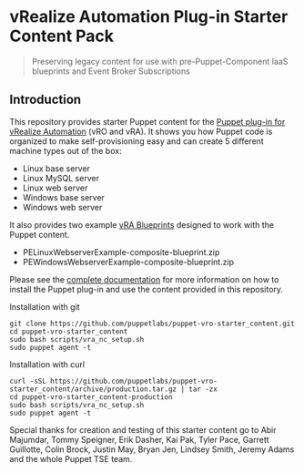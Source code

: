 # vRealize Automation Plug-in Starter Content Pack

> Preserving legacy content for use with pre-Puppet-Component IaaS blueprints and Event Broker Subscriptions

## Introduction

This repository provides starter Puppet content for the [Puppet plug-in for vRealize Automation](https://solutionexchange.vmware.com/admin/products/133777) (vRO and vRA). It shows you how Puppet code is organized to make self-provisioning easy and can create 5 different machine types out of the box:
- Linux base server
- Linux MySQL server
- Linux web server
- Windows base server
- Windows web server

It also provides two example [vRA Blueprints](https://github.com/puppetlabs/puppet-vro-starter_content/tree/production/blueprints) designed to work with the Puppet content.
- PELinuxWebserverExample-composite-blueprint.zip
- PEWindowsWebserverExample-composite-blueprint.zip

Please see the [complete documentation](https://docs.puppet.com/pe/latest/vro_intro.html) for more information on how to install the Puppet plug-in and use the content provided in this repository.

Installation with git
```
git clone https://github.com/puppetlabs/puppet-vro-starter_content.git
cd puppet-vro-starter_content
sudo bash scripts/vra_nc_setup.sh
sudo puppet agent -t
```

Installation with curl
```
curl -sSL https://github.com/puppetlabs/puppet-vro-starter_content/archive/production.tar.gz | tar -zx
cd puppet-vro-starter_content-production
sudo bash scripts/vra_nc_setup.sh
sudo puppet agent -t
```

Special thanks for creation and testing of this starter content go to Abir Majumdar, Tommy Speigner, Erik Dasher, Kai Pak, Tyler Pace, Garrett Guillotte, Colin Brock, Justin May, Bryan Jen, Lindsey Smith, Jeremy Adams and the whole Puppet TSE team.
